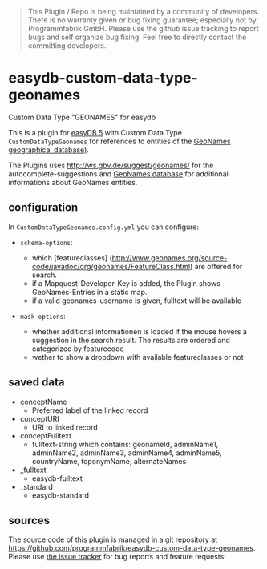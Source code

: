 > This Plugin / Repo is being maintained by a community of developers.
There is no warranty given or bug fixing guarantee; especially not by
Programmfabrik GmbH. Please use the github issue tracking to report bugs
and self organize bug fixing. Feel free to directly contact the committing
developers.

# easydb-custom-data-type-geonames
Custom Data Type "GEONAMES" for easydb

This is a plugin for [easyDB 5](http://5.easydb.de/) with Custom Data Type `CustomDataTypeGeonames` for references to entities of the [GeoNames geographical database)](<http://www.geonames.org/>).

The Plugins uses <http://ws.gbv.de/suggest/geonames/> for the autocomplete-suggestions and [GeoNames database](<http://www.geonames.org/export/JSON-webservices.html>) for additional informations about GeoNames entities.

## configuration

In `CustomDataTypeGeonames.config.yml` you can configure:

* `schema-options`:
    * which [featureclasses] (<http://www.geonames.org/source-code/javadoc/org/geonames/FeatureClass.html>)  are offered for search.
    *  if a Mapquest-Developer-Key is added, the Plugin shows GeoNames-Entries in a static map.
    *  if a valid geonames-username is given, fulltext will be available

* `mask-options`:
    * whether additional informationen is loaded if the mouse hovers a suggestion in the search result. The results are ordered and categorized by featurecode
    * wether to show a dropdown with available featureclasses or not

## saved data

* conceptName
    * Preferred label of the linked record
* conceptURI
    * URI to linked record
* conceptFulltext
    * fulltext-string which contains: geonameId, adminName1, adminName2, adminName3, adminName4, adminName5, countryName, toponymName, alternateNames
* _fulltext
    * easydb-fulltext
* _standard
    * easydb-standard

## sources

The source code of this plugin is managed in a git repository at <https://github.com/programmfabrik/easydb-custom-data-type-geonames>. Please use [the issue tracker](https://github.com/programmfabrik/easydb-custom-data-type-geonames/issues) for bug reports and feature requests!